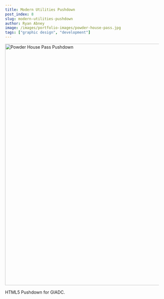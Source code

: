 ```yaml
---
title: Modern Utilities Pushdown
post_index: 8
slug: modern-utilities-pushdown
author: Ryan Abney
image: /images/portfolio-images/powder-house-pass.jpg
tags: ["graphic design", "development"]
---
```


<img src="/images/portfolio-images/powder-house-pass.jpg" alt="Powder House Pass Pushdown" width="1180" height="787" />

HTML5 Pushdown for GIADC.
